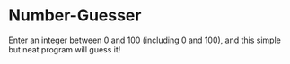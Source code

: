 # Number-Guesser
Enter an integer between 0 and 100 (including 0 and 100), and this simple but neat program will guess it!
